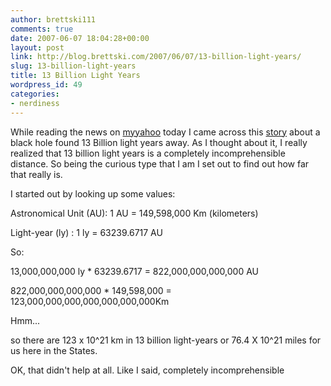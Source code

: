 ```yaml
---
author: brettski111
comments: true
date: 2007-06-07 18:04:28+00:00
layout: post
link: http://blog.brettski.com/2007/06/07/13-billion-light-years/
slug: 13-billion-light-years
title: 13 Billion Light Years
wordpress_id: 49
categories:
- nerdiness
---
```


While reading the news on [myyahoo](http://my.yahoo.com) today I came across this [story](http://news.yahoo.com/s/space/20070607/sc_space/mostdistantblackholediscovered;_ylt=Aip7l_JXSGF8CiCmeIWh2hoE1vAI) about a black hole found 13 Billion light years away.  As I thought about it, I really realized that 13 billion light years is a completely incomprehensible distance.  So being the curious type that I am I set out to find out how far that really is.

I started out by looking up some values:

Astronomical Unit (AU):
1 AU =  149,598,000 Km (kilometers)

Light-year (ly) :
1 ly = 63239.6717 AU

So:

13,000,000,000 ly * 63239.6717 = 822,000,000,000,000 AU

822,000,000,000,000 * 149,598,000 =
123,000,000,000,000,000,000,000Km

Hmm...

so there are 123 x 10^21 km in 13 billion light-years
or 76.4 X 10^21 miles for us here in the States.

OK, that didn't help at all.  Like I said, completely incomprehensible
